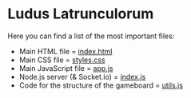 # Ludus Latrunculorum
Here you can find a list of the most important files:

* Main HTML file = [index.html](./public/index.html)
* Main CSS file = [styles.css](./public/styles.css)
* Main JavaScript file = [app.js](./public/app.js)
* Node.js server (& Socket.io) = [index.js](./index.js)
* Code for the structure of the gameboard = [utils.js](./utils.js)
